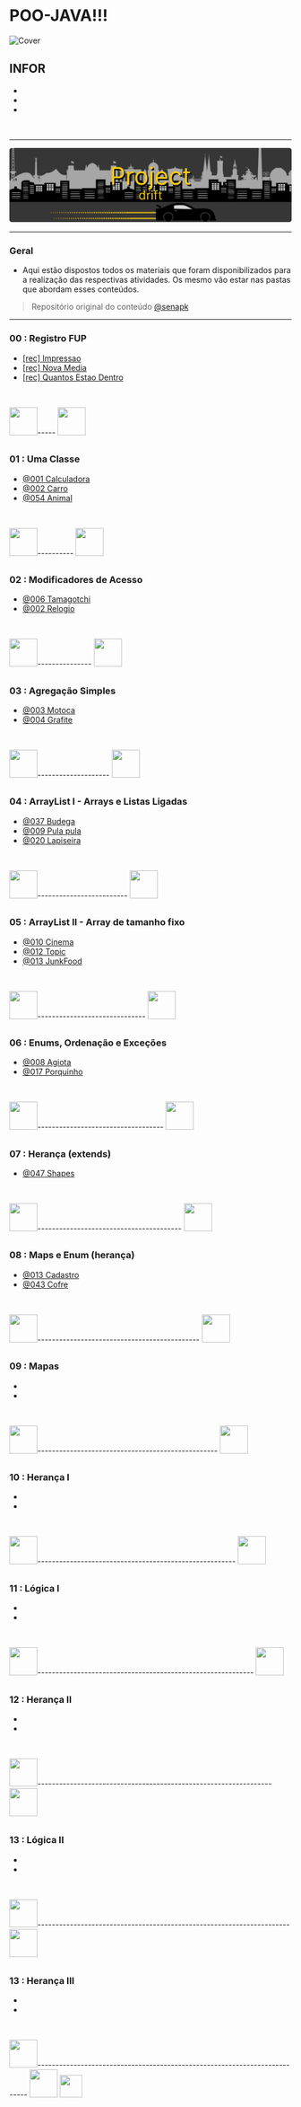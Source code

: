 # POO-JAVA!!!

![Cover](/assets/cover.svg)

## INFOR

- 

-

-


<br>

***

![Cover ](/assets/drift.svg)

<hr>

### Geral

- Aqui estão dispostos todos os materiais que foram disponibilizados para a realização das respectivas atividades. Os mesmo vão estar nas pastas que abordam esses conteúdos. 



>Repositório original do conteúdo
[@senapk](https://github.com/qxcodepoo/arcade#repositório-de-poo)

***

### 00 : Registro FUP

- [[rec] Impressao](/Project/00%20-%20Registros%20Fup%20=%20OP/Impressao/)
- [[rec] Nova Media](/Project/00%20-%20Registros%20Fup%20=%20OP/NovaMedia/)
- [[rec] Quantos Estao Dentro](/Project/00%20-%20Registros%20Fup%20=%20OP/Quantos%20estão%20dentro/)

<br>

<img src="https://cdn-icons-png.flaticon.com/128/1255/1255768.png" target="_blank" width="50" height="50">-----
<img src="https://cdn-icons-png.flaticon.com/128/1022/1022900.png" target="_blank" width="50" height="50">


##

### 01 : Uma Classe 

- [@001 Calculadora](/Project/01%20-%20Uma%20Classe/@001%20Calculadora/)
- [@002 Carro](/Project/01%20-%20Uma%20Classe/@002%20Carro/)
- [@054 Animal](/Project/01%20-%20Uma%20Classe/@054%20Animal/)

<br>


<img src="https://cdn-icons-png.flaticon.com/128/1255/1255768.png" target="_blank" width="50" height="50">----------
<img src="https://cdn-icons-png.flaticon.com/128/1022/1022900.png" target="_blank" width="50" height="50">

##

### 02 : Modificadores de Acesso

- [@006 Tamagotchi](/Project/02%20-%20Modificadores%20de%20Acesso/@006%20Tamagotchi/)
- [@002 Relogio](/Project/02%20-%20Modificadores%20de%20Acesso/@036%20Relógio/)

<br>

<img src="https://cdn-icons-png.flaticon.com/128/1255/1255768.png" target="_blank" width="50" height="50">---------------
<img src="https://cdn-icons-png.flaticon.com/128/1022/1022900.png" target="_blank" width="50" height="50">

##

### 03 : Agregação Simples

- [@003 Motoca](/Project/03%20-%20Agregação%20Simples/@003%20Motoca/)
- [@004 Grafite](/Project/03%20-%20Agregação%20Simples/@004%20Grafite/)

<br>

<img src="https://cdn-icons-png.flaticon.com/128/1255/1255768.png" target="_blank" width="50" height="50">--------------------
<img src="https://cdn-icons-png.flaticon.com/128/1022/1022900.png" target="_blank" width="50" height="50">

##

### 04 : ArrayList I - Arrays e Listas Ligadas

- [@037 Budega](/Project/04%20-%20ArrayList%20I%20-%20Array%20e%20Listas%20Ligadas/@037%20Budega/)
- [@009 Pula pula](/Project/04%20-%20ArrayList%20I%20-%20Array%20e%20Listas%20Ligadas/@009%20Pula%20pula/)
- [@020 Lapiseira](/Project/04%20-%20ArrayList%20I%20-%20Array%20e%20Listas%20Ligadas/@020%20Lapiseira/)


<br>

<img src="https://cdn-icons-png.flaticon.com/128/1255/1255768.png" target="_blank" width="50" height="50">-------------------------
<img src="https://cdn-icons-png.flaticon.com/128/1022/1022900.png" target="_blank" width="50" height="50">

##

### 05 : ArrayList II - Array de tamanho fixo

- [@010 Cinema](/Project/05%20-%20ArrayList%20II%20-%20Array%20de%20tamanho%20fixo/@010%20Cinema/)
- [@012 Topic](/Project/05%20-%20ArrayList%20II%20-%20Array%20de%20tamanho%20fixo/@012%20Topic/)
- [@013 JunkFood](/Project/05%20-%20ArrayList%20II%20-%20Array%20de%20tamanho%20fixo/@011%20JunkFood/)


<br>

<img src="https://cdn-icons-png.flaticon.com/128/1255/1255768.png" target="_blank" width="50" height="50">------------------------------
<img src="https://cdn-icons-png.flaticon.com/128/1022/1022900.png" target="_blank" width="50" height="50">


##

### 06 : Enums, Ordenação e Exceções

- [@008 Agiota](/Project/06%20-%20Enums,%20Ordenação%20e%20Exceções/008%20Agiota/)
- [@017 Porquinho](/Project/06%20-%20Enums,%20Ordenação%20e%20Exceções/017%20Porquinho/)

<br>

<img src="https://cdn-icons-png.flaticon.com/128/1255/1255768.png" target="_blank" width="50" height="50">-----------------------------------
<img src="https://cdn-icons-png.flaticon.com/128/1022/1022900.png" target="_blank" width="50" height="50">


##

### 07 : Herança (extends)

- [@047 Shapes](/Project/07%20-%20Herança%20(extends)/)

<br>

<img src="https://cdn-icons-png.flaticon.com/128/1255/1255768.png" target="_blank" width="50" height="50">----------------------------------------
<img src="https://cdn-icons-png.flaticon.com/128/1022/1022900.png" target="_blank" width="50" height="50">

##

### 08 : Maps e Enum (herança)

- [@013 Cadastro](/Project/08%20-%20Maps%20e%20Enum%20(herança)/)
- [@043 Cofre](/Project/08%20-%20Maps%20e%20Enum%20(herança)/)

<br>

<img src="https://cdn-icons-png.flaticon.com/128/1255/1255768.png" target="_blank" width="50" height="50">---------------------------------------------
<img src="https://cdn-icons-png.flaticon.com/128/1022/1022900.png" target="_blank" width="50" height="50">

##

### 09 : Mapas

-

-

<br>

<img src="https://cdn-icons-png.flaticon.com/128/1255/1255768.png" target="_blank" width="50" height="50">--------------------------------------------------
<img src="https://cdn-icons-png.flaticon.com/128/1022/1022900.png" target="_blank" width="50" height="50">

##

### 10 : Herança I

-

-

<br>

<img src="https://cdn-icons-png.flaticon.com/128/1255/1255768.png" target="_blank" width="50" height="50">-------------------------------------------------------
<img src="https://cdn-icons-png.flaticon.com/128/1022/1022900.png" target="_blank" width="50" height="50">

##

### 11 : Lógica I

-

-

<br>

<img src="https://cdn-icons-png.flaticon.com/128/1255/1255768.png" target="_blank" width="50" height="50">------------------------------------------------------------
<img src="https://cdn-icons-png.flaticon.com/128/1022/1022900.png" target="_blank" width="50" height="50">

##

### 12 : Herança II

-

-

<br>

<img src="https://cdn-icons-png.flaticon.com/128/1255/1255768.png" target="_blank" width="50" height="50">-----------------------------------------------------------------
<img src="https://cdn-icons-png.flaticon.com/128/1022/1022900.png" target="_blank" width="50" height="50">

##

### 13 : Lógica II

-

-

<br>

<img src="https://cdn-icons-png.flaticon.com/128/1255/1255768.png" target="_blank" width="50" height="50">----------------------------------------------------------------------
<img src="https://cdn-icons-png.flaticon.com/128/1022/1022900.png" target="_blank" width="50" height="50">

##

### 13 : Herança III

-

-

<br>

<img src="https://cdn-icons-png.flaticon.com/128/1255/1255768.png" target="_blank" width="50" height="50">---------------------------------------------------------------------------
<img src="https://cdn-icons-png.flaticon.com/128/1022/1022900.png" target="_blank" width="50" height="50">
<img src="https://cdn-icons-png.flaticon.com/128/1894/1894428.png" target="_blank" width="40" height="40">

<!--
 
<img src="https://cdn-icons-png.flaticon.com/128/1255/1255768.png" target="_blank" width="100" height="100"> 
<img src="https://cdn-icons-png.flaticon.com/128/1022/1022900.png" target="_blank" width="100" height="100">
<img src="https://cdn-icons-png.flaticon.com/128/1894/1894428.png" target="_blank" width="100" height="100">
<img src="https://cdn-icons-png.flaticon.com/128/4380/4380458.png" target="_blank" width="100" height="100">

-->
